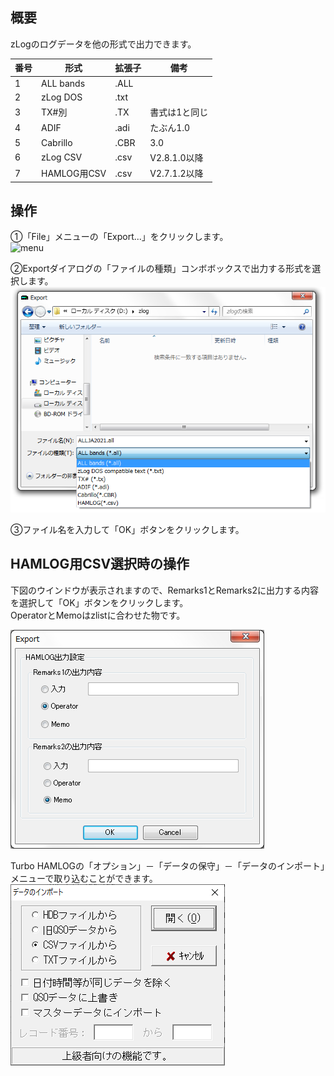 ## 概要
zLogのログデータを他の形式で出力できます。

| 番号 | 形式 | 拡張子 | 備考 |
| --- | --- | --- | --- |
|1|ALL bands|.ALL||
|2|zLog DOS|.txt||
|3|TX#別|.TX|書式は1と同じ|
|4|ADIF|.adi|たぶん1.0|
|5|Cabrillo|.CBR|3.0|
|6|zLog CSV|.csv|V2.8.1.0以降|
|7|HAMLOG用CSV|.csv|V2.7.1.2以降|

## 操作
①「File」メニューの「Export...」をクリックします。  
![menu](https://github.com/jr8ppg/zLog/blob/images/export_1.png)

②Exportダイアログの「ファイルの種類」コンボボックスで出力する形式を選択します。  
![menu](https://github.com/jr8ppg/zLog/blob/images/export_2.png)

③ファイル名を入力して「OK」ボタンをクリックします。  

## HAMLOG用CSV選択時の操作

下図のウインドウが表示されますので、Remarks1とRemarks2に出力する内容を選択して「OK」ボタンをクリックします。  
OperatorとMemoはzlistに合わせた物です。  
 
![HAMLOG](https://github.com/jr8ppg/zLog/blob/images/export_3.png)  

Turbo HAMLOGの「オプション」－「データの保守」－「データのインポート」メニューで取り込むことができます。  
![HAMLOGデータインポート](https://github.com/jr8ppg/zLog/blob/images/hamlog_import.png)

